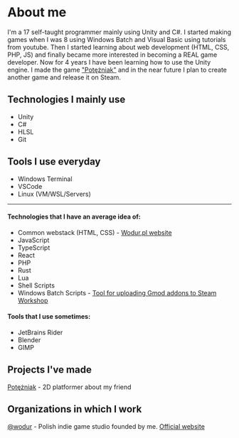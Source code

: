 # About me
I'm a 17 self-taught programmer mainly using Unity and C#.
I started making games when I was 8 using Windows Batch and Visual Basic using tutorials from youtube. 
Then I started learning about web development (HTML, CSS, PHP, JS) and finally became more interested in becoming a REAL game developer. 
Now for 4 years I have been learning how to use the Unity engine. I made the game ["Potężniak"](https://gamejolt.com/games/potezniak/473059) and in the near future I plan to create another game and release it on Steam.
## Technologies I mainly use
- Unity
- C#
- HLSL
- Git
## Tools I use everyday
- Windows Terminal
- VSCode
- Linux (VM/WSL/Servers)
___
#### Technologies that I have an average idea of:
- Common webstack (HTML, CSS) - [Wodur.pl website](https://wodur.pl/)
- JavaScript
- TypeScript
- React
- PHP
- Rust
- Lua 
- Shell Scripts
- Windows Batch Scripts - [Tool for uploading Gmod addons to Steam Workshop](https://github.com/zigol01/jcx-gmod-tools)
#### Tools that I use sometimes:
- JetBrains Rider
- Blender
- GIMP
## Projects I've made
[Potężniak](https://gamejolt.com/games/potezniak/473059) - 2D platformer about my friend
## Organizations in which I work
[@wodur](https://github.com/wodur) - Polish indie game studio founded by me. [Official website](https://wodur.pl/)<br>